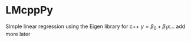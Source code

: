 # LMcppPy
Simple linear regression using the Eigen library for c++
$y = \beta_0 + \beta_1 x$...
add more later
